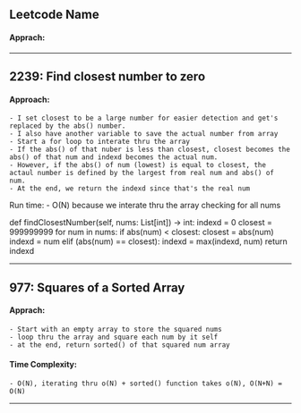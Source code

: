 ## Leetcode Name
#### Apprach:


------------------


## 2239: Find closest number to zero

#### Approach: 
    - I set closest to be a large number for easier detection and get's replaced by the abs() number. 
    - I also have another variable to save the actual number from array
    - Start a for loop to interate thru the array
    - If the abs() of that nuber is less than closest, closest becomes the abs() of that num and indexd becomes the actual num. 
    - However, if the abs() of num (lowest) is equal to closest, the actaul number is defined by the largest from real num and abs() of num.
    - At the end, we return the indexd since that's the real num

Run time:
    - O(N) because we interate thru the array checking for all nums

def findClosestNumber(self, nums: List[int]) -> int:
        indexd = 0
        closest = 999999999
        for num in nums:
            if abs(num) < closest:
                closest = abs(num)
                indexd = num
            elif (abs(num) == closest):
                indexd = max(indexd, num)
        return indexd

------------------
## 977: Squares of a Sorted Array
#### Apprach:
    - Start with an empty array to store the squared nums
    - loop thru the array and square each num by it self
    - at the end, return sorted() of that squared num array

#### Time Complexity:
    - O(N), iterating thru o(N) + sorted() function takes o(N), O(N+N) = O(N)


------------------

